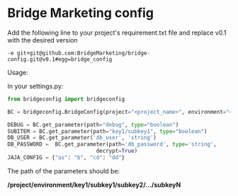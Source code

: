 Bridge Marketing config
=======================

Add the following line to your project's requirement.txt file and replace v0.1
with the desired version

```
-e git+git@github.com:BridgeMarketing/bridge-config.git@v0.1#egg=bridge_config
```


Usage:

In your settings.py:

```python
from bridgeconfig import bridgeconfig

BC = bridgeconfig.BridgeConfig(project="<project_name>", environment="<environment>")

DEBUG = BC.get_parameter(path="debug", type="boolean")
SUBITEM = BC.get_parameter(path="key1/subkey1", type="boolean")
DB_USER = BC.get_parameter('db_user', 'string')
DB_PASSWORD =  BC.get_parameter(path='db_password', type='string', 
                            decrypt=True)
JAJA_CONFIG = {"as": "b", "cd": "dd"}
```

The path of the parameters should be:

**/project/environment/key1/subkey1/subkey2/.../subkeyN**
